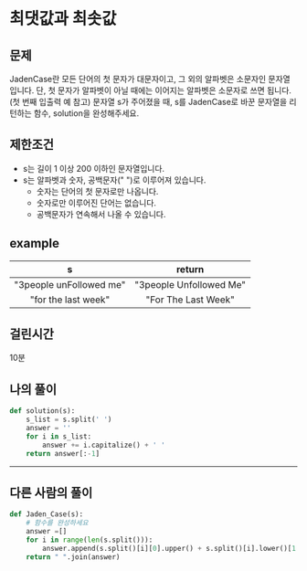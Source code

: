 # 최댓값과 최솟값
## 문제
JadenCase란 모든 단어의 첫 문자가 대문자이고, 그 외의 알파벳은 소문자인 문자열입니다. 단, 첫 문자가 알파벳이 아닐 때에는 이어지는 알파벳은 소문자로 쓰면 됩니다. (첫 번째 입출력 예 참고)
문자열 s가 주어졌을 때, s를 JadenCase로 바꾼 문자열을 리턴하는 함수, solution을 완성해주세요.

## 제한조건
- s는 길이 1 이상 200 이하인 문자열입니다.
- s는 알파벳과 숫자, 공백문자(" ")로 이루어져 있습니다.
  - 숫자는 단어의 첫 문자로만 나옵니다.
  - 숫자로만 이루어진 단어는 없습니다.
  - 공백문자가 연속해서 나올 수 있습니다.
## example

|s|return|
|:---:|:---:|
|"3people unFollowed me"|"3people Unfollowed Me"|
|"for the last week"| "For The Last Week" |

## 걸린시간
10분
## 나의 풀이
```python
def solution(s):
    s_list = s.split(' ')
    answer = ''
    for i in s_list:
        answer += i.capitalize() + ' '
    return answer[:-1]
```
---
## 다른 사람의 풀이
```python
def Jaden_Case(s):
    # 함수를 완성하세요
    answer =[]
    for i in range(len(s.split())):
        answer.append(s.split()[i][0].upper() + s.split()[i].lower()[1:]) 
    return " ".join(answer)
```